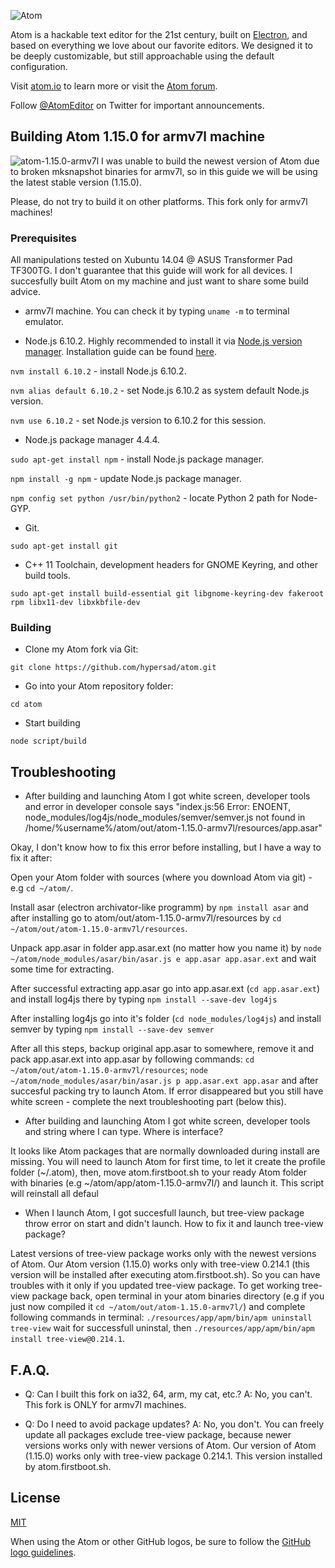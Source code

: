 ![Atom](https://cloud.githubusercontent.com/assets/72919/2874231/3af1db48-d3dd-11e3-98dc-6066f8bc766f.png)

Atom is a hackable text editor for the 21st century, built on [Electron](https://github.com/atom/electron), and based on everything we love about our favorite editors. We designed it to be deeply customizable, but still approachable using the default configuration.

Visit [atom.io](https://atom.io) to learn more or visit the [Atom forum](https://discuss.atom.io).

Follow [@AtomEditor](https://twitter.com/atomeditor) on Twitter for important
announcements.

## Building Atom 1.15.0 for armv7l machine

![atom-1.15.0-armv7l](https://i.gyazo.com/ce02f284e5d47e0b77a60728aadf0e98.png)
I was unable to build the newest version of Atom due to broken mksnapshot binaries for armv7l, so in this guide we will be using the latest stable version (1.15.0).

Please, do not try to build it on other platforms. This fork only for armv7l machines!

### Prerequisites

All manipulations tested on Xubuntu 14.04 @ ASUS Transformer Pad TF300TG. I don't guarantee that this guide will work for all devices. I succesfully built Atom on my machine and just want to share some build advice.

- armv7l machine. You can check it by typing `uname -m` to terminal emulator.

- Node.js 6.10.2. Highly recommended to install it via [Node.js version manager](https://www.npmjs.com/). Installation guide can be found [here](https://github.com/creationix/nvm#install-script).

`nvm install 6.10.2` - install Node.js 6.10.2.

`nvm alias default 6.10.2` - set Node.js 6.10.2 as system default Node.js version.

`nvm use 6.10.2` - set Node.js version to 6.10.2 for this session.

- Node.js package manager 4.4.4.

`sudo apt-get install npm` - install Node.js package manager.

`npm install -g npm` - update Node.js package manager.

`npm config set python /usr/bin/python2` - locate Python 2 path for Node-GYP.

- Git.

`sudo apt-get install git`

- C++ 11 Toolchain, development headers for GNOME Keyring, and other build tools.

`sudo apt-get install build-essential git libgnome-keyring-dev fakeroot rpm libx11-dev libxkbfile-dev`

### Building

- Clone my Atom fork via Git:

`git clone https://github.com/hypersad/atom.git`

- Go into your Atom repository folder:

`cd atom`

- Start building

`node script/build`

## Troubleshooting

- After building and launching Atom I got white screen, developer tools and error in developer console says "index.js:56 Error: ENOENT, node_modules/log4js/node_modules/semver/semver.js not found in /home/%username%/atom/out/atom-1.15.0-armv7l/resources/app.asar"

Okay, I don't know how to fix this error before installing, but I have a way to fix it after: 

Open your Atom folder with sources (where you download Atom via git) - e.g `cd ~/atom/`. 

Install asar (electron archivator-like programm) by `npm install asar` and after installing go to atom/out/atom-1.15.0-armv7l/resources by `cd ~/atom/out/atom-1.15.0-armv7l/resources`.

Unpack app.asar in folder app.asar.ext (no matter how you name it) by `node ~/atom/node_modules/asar/bin/asar.js e app.asar app.asar.ext` and wait some time for extracting.

After successful extracting app.asar go into app.asar.ext (`cd app.asar.ext`) and install log4js there by typing `npm install --save-dev log4js`

After installing log4js go into it's folder (`cd node_modules/log4js`) and install semver by typing `npm install --save-dev semver`

After all this steps, backup original app.asar to somewhere, remove it and pack app.asar.ext into app.asar by following commands: `cd ~/atom/out/atom-1.15.0-armv7l/resources`; `node ~/atom/node_modules/asar/bin/asar.js p app.asar.ext app.asar` and after succesful packing try to launch Atom. If error disappeared but you still have white screen - complete the next troubleshooting part (below this).

- After building and launching Atom I got white screen, developer tools and string where I can type. Where is interface?

It looks like Atom packages that are normally downloaded during install are missing. You will need to launch Atom for first time, to let it create the profile folder (~/.atom), then, move atom.firstboot.sh to your ready Atom folder with binaries (e.g ~/atom/app/atom-1.15.0-armv7l/) and launch it. This script will reinstall all defaul

- When I launch Atom, I got succesfull launch, but tree-view package throw error on start and didn't launch. How to fix it and launch tree-view package?

Latest versions of tree-view package works only with the newest versions of Atom. Our Atom version (1.15.0) works only with tree-view 0.214.1 (this version will be installed after executing atom.firstboot.sh). So you can have troubles with it only if you updated tree-view package. To get working tree-view package back, open terminal in your atom binaries directory (e.g if you just now compiled it `cd ~/atom/out/atom-1.15.0-armv7l/`) and complete following commands in terminal: `./resources/app/apm/bin/apm uninstall tree-view` wait for successfull uninstal, then `./resources/app/apm/bin/apm install tree-view@0.214.1`.

## F.A.Q.

- Q: Can I built this fork on ia32, 64, arm, my cat, etc.?
A: No, you can't. This fork is ONLY for armv7l machines.

- Q: Do I need to avoid package updates?
A: No, you don't. You can freely update all packages exclude tree-view package, because newer versions works only with newer versions of Atom. Our version of Atom (1.15.0) works only with tree-view package 0.214.1. This version installed by atom.firstboot.sh.

## License

[MIT](https://github.com/atom/atom/blob/master/LICENSE.md)

When using the Atom or other GitHub logos, be sure to follow the [GitHub logo guidelines](https://github.com/logos).
